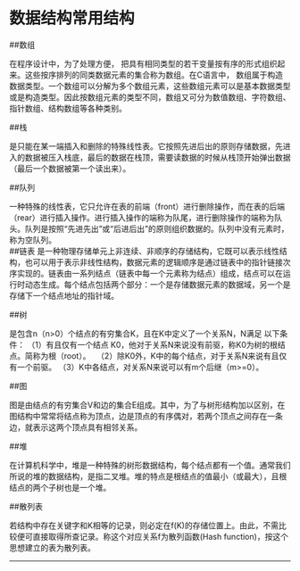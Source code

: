 <h1>数据结构常用结构</h1>
##数组

在程序设计中，为了处理方便， 把具有相同类型的若干变量按有序的形式组织起来。这些按序排列的同类数据元素的集合称为数组。在C语言中， 数组属于构造数据类型。一个数组可以分解为多个数组元素，这些数组元素可以是基本数据类型或是构造类型。因此按数组元素的类型不同，数组又可分为数值数组、字符数组、指针数组、结构数组等各种类别。

##栈

是只能在某一端插入和删除的特殊线性表。它按照先进后出的原则存储数据，先进入的数据被压入栈底，最后的数据在栈顶，需要读数据的时候从栈顶开始弹出数据（最后一个数据被第一个读出来）。

##队列

一种特殊的线性表，它只允许在表的前端（front）进行删除操作，而在表的后端（rear）进行插入操作。进行插入操作的端称为队尾，进行删除操作的端称为队头。队列是按照“先进先出”或“后进后出”的原则组织数据的。队列中没有元素时，称为空队列。<br>
##链表
是一种物理存储单元上非连续、非顺序的存储结构，它既可以表示线性结构，也可以用于表示非线性结构，数据元素的逻辑顺序是通过链表中的指针链接次序实现的。链表由一系列结点（链表中每一个元素称为结点）组成，结点可以在运行时动态生成。每个结点包括两个部分：一个是存储数据元素的数据域，另一个是存储下一个结点地址的指针域。

##树

是包含n（n>0）个结点的有穷集合K，且在K中定义了一个关系N，N满足 以下条件：
（1）有且仅有一个结点 K0，他对于关系N来说没有前驱，称K0为树的根结点。简称为根（root）。　 （2）除K0外，K中的每个结点，对于关系N来说有且仅有一个前驱。
（3）K中各结点，对关系N来说可以有m个后继（m>=0）。

##图

图是由结点的有穷集合V和边的集合E组成。其中，为了与树形结构加以区别，在图结构中常常将结点称为顶点，边是顶点的有序偶对，若两个顶点之间存在一条边，就表示这两个顶点具有相邻关系。

##堆

在计算机科学中，堆是一种特殊的树形数据结构，每个结点都有一个值。通常我们所说的堆的数据结构，是指二叉堆。堆的特点是根结点的值最小（或最大），且根结点的两个子树也是一个堆。

##散列表

若结构中存在关键字和K相等的记录，则必定在f(K)的存储位置上。由此，不需比较便可直接取得所查记录。称这个对应关系f为散列函数(Hash function)，按这个思想建立的表为散列表。

---
